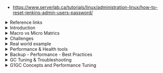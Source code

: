 - https://www.serverlab.ca/tutorials/linux/administration-linux/how-to-reset-jenkins-admin-users-password/
<details>
<summary>Reference links</summary>
<br>
  [the_support_bundle.pdf](https://github.com/rupeshpanwar/quick-bite/files/9112387/the_support_bundle.pdf)

  
    - https://support.cloudbees.com/hc/en-us/articles/222446987-Prepare-Jenkins-for-Support
    - https://www.cloudbees.com/blog/enterprise-jvm-administration-and-jenkins-performance
    - https://docs.cloudbees.com/docs/admin-resources/latest/jvm-troubleshooting/
    - https://support.cloudbees.com/hc/en-us/articles/230922208-Pipeline-Best-Practices
    - https://wiki.jenkins.io/display/JENKINS/Active+Directory+plugin
    - https://go.cloudbees.com - CloudBees Support Knowledge Base
    - https://gceasy.io - Online analysis of Java GC logs
    - https://fastthread.io - Online analysis of Java thread dumps
    - https://tinyurl.com/jenkins-jvm-args - Recommended JVM settings for Jenkins
    - https://tinyurl.com/jenkins-thread-dump - How to get a thread dump from Jenkins
    - https://www.cloudbees.com/blog/enterprise-jvm-administration-and-jenkins-performance
  
  Jenkins Health Advisor by CloudBees
https://docs.cloudbees.com/docs/admin-resources/latest/plugins/cloudbees-jenkins-advisor

🗞️ Jenkins Health Advisor by CloudBees
https://plugins.jenkins.io/cloudbees-jenkins-advisor/

🗞️ Support Core
https://plugins.jenkins.io/support-core/

🗞️ Generating a support bundle
https://docs.cloudbees.com/docs/admin-resources/latest/support-bundle/

🗞️ Prepare Jenkins for Support
https://support.cloudbees.com/hc/en-us/articles/222446987-Prepare-Jenkins-for-support

🗞️ Which URLs would I need to grant access to for my firewall or proxy?
https://support.cloudbees.com/hc/en-us/articles/360028853171-Which-URLs-would-I-need-to-grant-access-to-for-my-firewall-or-proxy-

🗞️ My friend, the support bundle
https://speakerdeck.com/aheritier/my-friend-the-support-bundle

✅ Arnaud on Twitter:
https://twitter.com/aheritier


</details>



<details>
<summary>Introduction</summary>
<br>

  <img width="724" alt="image" src="https://user-images.githubusercontent.com/75510135/169627828-f1366650-0ceb-4659-82de-c2129a6c76ce.png">
  
  <img width="748" alt="image" src="https://user-images.githubusercontent.com/75510135/169627639-6ca2bc9e-198c-4c20-a0c2-716d5903fbd0.png">

  <img width="732" alt="image" src="https://user-images.githubusercontent.com/75510135/169627763-111184cb-8b51-495a-bbc0-c0e149e2cf2f.png">

  
</details>

<details>
<summary>Macro vs Micro Matrics</summary>
<br>

  <img width="720" alt="image" src="https://user-images.githubusercontent.com/75510135/169627878-bcfa51af-8e32-43b3-99cc-dc1b2722d02d.png">

  <img width="611" alt="image" src="https://user-images.githubusercontent.com/75510135/169627903-fd4f2019-94f8-4ad6-a7b9-7c9b66717f53.png">

  <img width="720" alt="image" src="https://user-images.githubusercontent.com/75510135/169627925-d60a6847-e5fd-4501-b98f-40dcb488e222.png">

  <img width="684" alt="image" src="https://user-images.githubusercontent.com/75510135/169627982-337b2c02-f6d1-487e-bfc2-b240b282d041.png">

  <img width="697" alt="image" src="https://user-images.githubusercontent.com/75510135/169628024-7bcc09a3-ed85-4185-9431-9fac1c862015.png">

  
</details>

<details>
<summary>Challenges</summary>
<br>

  <img width="780" alt="image" src="https://user-images.githubusercontent.com/75510135/169628066-2385b1f3-d706-41f5-9029-e780a5183e63.png">

  <img width="677" alt="image" src="https://user-images.githubusercontent.com/75510135/169628271-2f5533cf-3717-4e94-96d4-229449e23220.png">

  <img width="652" alt="image" src="https://user-images.githubusercontent.com/75510135/169628332-a2767381-1d6e-4692-954d-de995fc9252a.png">

  <img width="696" alt="image" src="https://user-images.githubusercontent.com/75510135/169628346-a28ee590-e948-4a11-95d0-3265e3020ec9.png">

  <img width="691" alt="image" src="https://user-images.githubusercontent.com/75510135/169628356-1941a18f-0fdf-4226-992e-9f3ab4d38d1f.png">

  <img width="684" alt="image" src="https://user-images.githubusercontent.com/75510135/169628363-b8538112-4d06-4d56-9af4-7052810f44bb.png">

  <img width="571" alt="image" src="https://user-images.githubusercontent.com/75510135/169628377-c1cb60fd-3779-4035-958d-e90a4c329295.png">

  <img width="630" alt="image" src="https://user-images.githubusercontent.com/75510135/169628385-b55d14fb-a483-4512-b7fc-a3d651254b59.png">

  <img width="755" alt="image" src="https://user-images.githubusercontent.com/75510135/169628396-f96c8d4f-2516-42a3-815b-58d4e67a1171.png">

  <img width="657" alt="image" src="https://user-images.githubusercontent.com/75510135/169628401-afd11c9f-c803-4081-b565-8e752da8452c.png">

  <img width="644" alt="image" src="https://user-images.githubusercontent.com/75510135/169628409-f2288404-b256-432f-9b64-b614f24caf92.png">

  <img width="721" alt="image" src="https://user-images.githubusercontent.com/75510135/169628418-3e649e50-333d-4b25-8a99-8624dc25b759.png">

  <img width="608" alt="image" src="https://user-images.githubusercontent.com/75510135/169628435-f5c27f5b-5fea-40c8-aaf6-7e22eec0c7b6.png">

  <img width="681" alt="image" src="https://user-images.githubusercontent.com/75510135/169628461-7931b297-5d64-4d86-a221-3fa020c89600.png">

  <img width="734" alt="image" src="https://user-images.githubusercontent.com/75510135/169628466-6473755f-dff8-49e8-9581-2f356c8d86ec.png">

  <img width="783" alt="image" src="https://user-images.githubusercontent.com/75510135/169628593-390bd9e6-3070-4cd6-aabd-e525697bd35b.png">

  
</details>

<details>
<summary>Real world example</summary>
<br>

  <img width="739" alt="image" src="https://user-images.githubusercontent.com/75510135/169628624-809091df-75a4-4aaa-88b2-f4eeb1af8489.png">

  <img width="751" alt="image" src="https://user-images.githubusercontent.com/75510135/169628634-19e178a6-b59b-4606-840d-0e6b0b2635b4.png">

  <img width="717" alt="image" src="https://user-images.githubusercontent.com/75510135/169628646-1d262fd1-7662-4201-8889-25427b5dca7e.png">

  <img width="746" alt="image" src="https://user-images.githubusercontent.com/75510135/169628658-bf92ffdb-f282-4375-8a40-f8dcdfe95825.png">

  <img width="768" alt="image" src="https://user-images.githubusercontent.com/75510135/169628669-b07c240d-2096-445d-9641-fe01fdfecb3b.png">

  <img width="786" alt="image" src="https://user-images.githubusercontent.com/75510135/169628687-d4890eab-9a94-4136-80a3-47bcb90f8b5a.png">

  <img width="703" alt="image" src="https://user-images.githubusercontent.com/75510135/169628704-cd187d30-d00d-4081-8beb-310d06a2eb11.png">

  <img width="592" alt="image" src="https://user-images.githubusercontent.com/75510135/169628719-a494a8c7-14b7-4ca5-9b26-22dcd1d622a2.png">

  
</details>

<details>
<summary>Performance & Health tools</summary>
<br>
  
  <img width="769" alt="image" src="https://user-images.githubusercontent.com/75510135/178955969-37cc5b39-a873-46aa-a414-363c43ec0c3f.png">

  <img width="769" alt="image" src="https://user-images.githubusercontent.com/75510135/178957043-418e607c-d9e5-49e8-873e-12f7a9941d4b.png">

  <img width="769" alt="image" src="https://user-images.githubusercontent.com/75510135/178959953-93b55fe6-cc12-4ecb-8ddd-714d18216017.png">

  <img width="769" alt="image" src="https://user-images.githubusercontent.com/75510135/178960075-285f501b-4ea6-4f59-9409-876d3aefedee.png">

  <img width="769" alt="image" src="https://user-images.githubusercontent.com/75510135/178960605-d68b54df-7c55-4fb7-85c1-4eac83ca7d4f.png">

  <img width="769" alt="image" src="https://user-images.githubusercontent.com/75510135/178961610-38f89eef-6cb6-4943-8685-2631d08602bd.png">

  - generate n download bundle
  <img width="769" alt="image" src="https://user-images.githubusercontent.com/75510135/178981423-57a14e8e-126e-4cba-a5f7-0234ce0820e3.png">

  - performance warning
  <img width="769" alt="image" src="https://user-images.githubusercontent.com/75510135/178983660-342c552e-7e40-4942-ba2e-0e2c1cfdcbc2.png">

  <img width="769" alt="image" src="https://user-images.githubusercontent.com/75510135/178983728-55e34c7c-3499-48be-b628-cf5630c4acb8.png">

  <img width="769" alt="image" src="https://user-images.githubusercontent.com/75510135/178983810-a437be4f-baf7-4259-b03f-1aea14cf6708.png">

  <img width="769" alt="image" src="https://user-images.githubusercontent.com/75510135/178983927-8a5330b0-5425-48a3-8eb9-e29d21a06c3e.png">

  <img width="769" alt="image" src="https://user-images.githubusercontent.com/75510135/178984801-5ad82038-80aa-41c0-9cf9-f9b764cb6e4b.png">

  <img width="769" alt="image" src="https://user-images.githubusercontent.com/75510135/178988477-18136713-79ae-4d0a-a3e8-c8ab601be70c.png">

  <img width="769" alt="image" src="https://user-images.githubusercontent.com/75510135/178988432-99e03bfb-c79f-4bf5-ab31-a8eaa60527c7.png">

  
</details> 


<details>
<summary>Backup - Performance - Best Practices</summary>
<br>
  
  https://www.youtube.com/watch?v=9-DUVroz7yk
  
  ![image](https://user-images.githubusercontent.com/75510135/179143224-aee9f6bd-86af-48ae-866d-8c268eb8058f.png)

  ![image](https://user-images.githubusercontent.com/75510135/179149519-75e54f48-c7d1-4c72-880b-874ec88a1009.png)

  ![image](https://user-images.githubusercontent.com/75510135/179168975-a9df887d-67d7-4d7b-a8bc-96f132af4207.png)

  ![image](https://user-images.githubusercontent.com/75510135/179169977-14a2394d-45e7-47bb-b1bd-9209fef06cc2.png)

  ![image](https://user-images.githubusercontent.com/75510135/179170103-9eeb0504-6062-4684-b139-bfc8a460af78.png)

  ![image](https://user-images.githubusercontent.com/75510135/179170203-bc6bea0d-dc67-4201-bdac-38c20ab97a54.png)

  ![image](https://user-images.githubusercontent.com/75510135/179170338-c6718274-ef42-4352-a592-11dc7fa5fa9b.png)

  ![image](https://user-images.githubusercontent.com/75510135/179170558-6fcce3a7-9700-4fe1-972f-51de5af4d27f.png)

  ![image](https://user-images.githubusercontent.com/75510135/179170615-46232fad-63e6-4421-8afc-335871c9c925.png)

  ![image](https://user-images.githubusercontent.com/75510135/179170923-d792c030-d53d-4e82-854d-abd741e806fc.png)

  ![image](https://user-images.githubusercontent.com/75510135/179171000-04355cb4-1880-4a34-968b-a5a5f52decaf.png)

  ![image](https://user-images.githubusercontent.com/75510135/179171367-af27d034-a030-4ab9-94f8-604ad3ccc3d6.png)

  ![image](https://user-images.githubusercontent.com/75510135/179171498-b93cc95f-b4f3-4c2d-b7a4-2016089269a6.png)

  ![image](https://user-images.githubusercontent.com/75510135/179171532-0676ee5c-f8a4-4425-bb56-cd9f4cd96a7f.png)

  - challenge with admin
  ![image](https://user-images.githubusercontent.com/75510135/179172283-aa8788d2-7683-457b-b0e7-142f40ad4149.png)

  ![image](https://user-images.githubusercontent.com/75510135/179172567-ba7db2de-1945-4b4c-8fdd-bea7ccc1c0a9.png)

  - https://docs.cloudbees.com/docs/cloudbees-ci-kb/latest/client-and-managed-masters/how-to-add-java-arguments-to-jenkins
  
  ![image](https://user-images.githubusercontent.com/75510135/179173307-55117472-29e6-4ef8-89d6-3cfa68beff1d.png)

  ![image](https://user-images.githubusercontent.com/75510135/179173697-71c05e0e-95d1-4da4-ba2c-52eefebd4c74.png)

  - countdown
  ![image](https://user-images.githubusercontent.com/75510135/179173832-e5672350-61b0-4b25-bac2-674a19c46d53.png)

  ![image](https://user-images.githubusercontent.com/75510135/179174181-a90e158b-cdc8-4a5e-b6ad-edd292361049.png)

  - https://plugins.jenkins.io/jobConfigHistory/
  
  - backup
  ![image](https://user-images.githubusercontent.com/75510135/179175063-c9397dca-0db7-4b47-9a24-c9e12caa6105.png)

  ![image](https://user-images.githubusercontent.com/75510135/179175332-12f5d3ed-59d8-495a-b8af-1efb081c1f17.png)

  - https://www.cloudbees.com/blog/enterprise-jvm-administration-and-jenkins-performance
 
  ![image](https://user-images.githubusercontent.com/75510135/179178910-47fdd6b2-1a24-4133-b77f-9439bf562a82.png)

  - real world data
  ![image](https://user-images.githubusercontent.com/75510135/179179811-e2add4c4-ff68-433c-86a2-512f934d6359.png)

  
  ![image](https://user-images.githubusercontent.com/75510135/179202234-c62ca630-5739-49f0-bb19-015fc213a8b4.png)

  
</details> 


<details>
<summary>GC Tuning & Troubleshooting</summary>
<br>
  
  <img width="685" alt="image" src="https://user-images.githubusercontent.com/75510135/180238400-e00a2ffe-b65f-44f5-a59a-8afe4f2a4ed8.png">

  <img width="677" alt="image" src="https://user-images.githubusercontent.com/75510135/180238540-0c661f63-90fa-4e67-bc59-32b60c796d33.png">

  <img width="682" alt="image" src="https://user-images.githubusercontent.com/75510135/180239699-8a27cd44-dd19-45f9-8ea2-c151675b9675.png">

  <img width="679" alt="image" src="https://user-images.githubusercontent.com/75510135/180239820-c52c74ce-c550-449b-a4fd-d4098b0eac8b.png">

  <img width="635" alt="image" src="https://user-images.githubusercontent.com/75510135/180241278-86bf97ac-9b03-4bc3-943b-e4258873b352.png">

  <img width="616" alt="image" src="https://user-images.githubusercontent.com/75510135/180241547-ef96a6d6-c72d-4d45-980e-a562369ffa76.png">

  <img width="670" alt="image" src="https://user-images.githubusercontent.com/75510135/180242090-19ce234c-bcbb-40c5-9e9f-8c61be3d9c34.png">

  <img width="662" alt="image" src="https://user-images.githubusercontent.com/75510135/180242167-2ec7b3c4-cdc7-4740-8e71-f3aa8183a69e.png">

  <img width="575" alt="image" src="https://user-images.githubusercontent.com/75510135/180242445-b8b6f429-4b76-475d-b75f-d61334835e55.png">

  <img width="690" alt="image" src="https://user-images.githubusercontent.com/75510135/180243065-8a309727-0ba5-4165-8b91-a50d40a7a28f.png">

  <img width="606" alt="image" src="https://user-images.githubusercontent.com/75510135/180243160-cb6322d4-3b9d-44d0-9c80-c7f353827835.png">

  <img width="572" alt="image" src="https://user-images.githubusercontent.com/75510135/180243471-de8bc32a-14b1-438f-9c95-a5bf7a28a6ef.png">

  <img width="577" alt="image" src="https://user-images.githubusercontent.com/75510135/180244334-a144785d-b8a9-41de-9f7d-24c455a52ff9.png">

  <img width="667" alt="image" src="https://user-images.githubusercontent.com/75510135/180244522-44a5f19a-25bc-48ce-8f3a-b2950a21528c.png">

  
  <img width="669" alt="image" src="https://user-images.githubusercontent.com/75510135/180245081-0510fba1-5d78-42b8-861d-9ba3414f40dd.png">

  <img width="608" alt="image" src="https://user-images.githubusercontent.com/75510135/180245181-f6daa1c9-d058-4ad7-92b4-8dcca50244c8.png">

  <img width="597" alt="image" src="https://user-images.githubusercontent.com/75510135/180245586-e7e0775e-2a5b-4ec6-b9f8-4ab4a46092ee.png">

  <img width="683" alt="image" src="https://user-images.githubusercontent.com/75510135/180247598-989fec27-f147-48da-bcd6-77de0d155cb3.png">

  <img width="617" alt="image" src="https://user-images.githubusercontent.com/75510135/180248175-afdec291-d161-4f90-b4f6-a3c4530d6025.png">

  
</details> 


<details>
<summary> G1GC Concepts and Performance Tuning </summary>
<br>

  ![](i/20220725212358.png)  

  ![](i/20220725212508.png)  

  ![](i/20220725212549.png)  

  ![](i/20220725212621.png)  
  ![](i/20220725212801.png)  

  ![](i/20220725212951.png)  

  ![](i/20220725213345.png)  

  ![](i/20220725213554.png)  

  - Measurement

  ![](i/20220725213646.png)  

  ![](i/20220725213802.png)  

  ![](i/20220725213821.png)  

  ![](i/20220725214219.png)    
</details>

